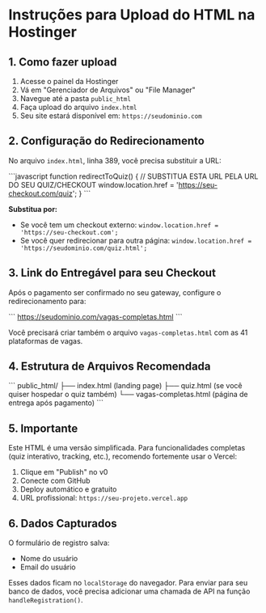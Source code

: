 # Instruções para Upload do HTML na Hostinger

## 1. Como fazer upload

1. Acesse o painel da Hostinger
2. Vá em "Gerenciador de Arquivos" ou "File Manager"
3. Navegue até a pasta `public_html`
4. Faça upload do arquivo `index.html`
5. Seu site estará disponível em: `https://seudominio.com`

## 2. Configuração do Redirecionamento

No arquivo `index.html`, linha 389, você precisa substituir a URL:

\`\`\`javascript
function redirectToQuiz() {
    // SUBSTITUA ESTA URL PELA URL DO SEU QUIZ/CHECKOUT
    window.location.href = 'https://seu-checkout.com/quiz';
}
\`\`\`

**Substitua por:**
- Se você tem um checkout externo: `window.location.href = 'https://seu-checkout.com';`
- Se você quer redirecionar para outra página: `window.location.href = 'https://seudominio.com/quiz.html';`

## 3. Link do Entregável para seu Checkout

Após o pagamento ser confirmado no seu gateway, configure o redirecionamento para:

\`\`\`
https://seudominio.com/vagas-completas.html
\`\`\`

Você precisará criar também o arquivo `vagas-completas.html` com as 41 plataformas de vagas.

## 4. Estrutura de Arquivos Recomendada

\`\`\`
public_html/
├── index.html (landing page)
├── quiz.html (se você quiser hospedar o quiz também)
└── vagas-completas.html (página de entrega após pagamento)
\`\`\`

## 5. Importante

Este HTML é uma versão simplificada. Para funcionalidades completas (quiz interativo, tracking, etc.), recomendo fortemente usar o Vercel:

1. Clique em "Publish" no v0
2. Conecte com GitHub
3. Deploy automático e gratuito
4. URL profissional: `https://seu-projeto.vercel.app`

## 6. Dados Capturados

O formulário de registro salva:
- Nome do usuário
- Email do usuário

Esses dados ficam no `localStorage` do navegador. Para enviar para seu banco de dados, você precisa adicionar uma chamada de API na função `handleRegistration()`.
